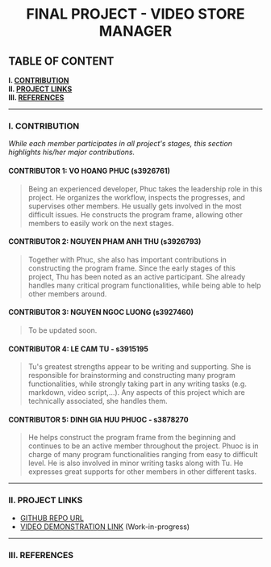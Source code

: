 <h1 align="center">FINAL PROJECT - VIDEO STORE MANAGER</h1>

## TABLE OF CONTENT

**I. [CONTRIBUTION](#i-contribution)**\
**II. [PROJECT LINKS](#ii-project-links)**\
**III. [REFERENCES](#iii-references)**

___

### I. CONTRIBUTION

_While each member participates in all project's stages, this section highlights his/her major contributions._

#### CONTRIBUTOR 1: VO HOANG PHUC (s3926761)

> Being an experienced developer, Phuc takes the leadership role in this project. He organizes the workflow, inspects the progresses, and supervises other members. He usually gets involved in the most difficult issues. He constructs the program frame, allowing other members to easily work on the next stages.

#### CONTRIBUTOR 2: NGUYEN PHAM ANH THU (s3926793)

> Together with Phuc, she also has important contributions in constructing the program frame. Since the early stages of this project, Thu has been noted as an active participant. She already handles many critical program functionalities, while being able to help other members around.

#### CONTRIBUTOR 3: NGUYEN NGOC LUONG (s3927460)

> To be updated soon.

#### CONTRIBUTOR 4: LE CAM TU - s3915195

> Tu's greatest strengths appear to be writing and supporting. She is responsible for brainstorming and constructing many program functionalities, while strongly taking part in any writing tasks (e.g. markdown, video script,...). Any aspects of this project which are technically associated, she handles them.

#### CONTRIBUTOR 5: DINH GIA HUU PHUOC - s3878270

> He helps construct the program frame from the beginning and continues to be an active member throughout the project. Phuoc is in charge of many program functionalities ranging from easy to difficult level. He is also involved in minor writing tasks along with Tu. He expresses great supports for other members in other different tasks.

___

### II. PROJECT LINKS

 - [GITHUB REPO URL](https://github.com/vhpx/video-store-manager)
 - [VIDEO DEMONSTRATION LINK](#) (Work-in-progress)

___

### III. REFERENCES
